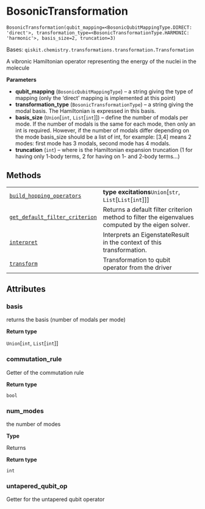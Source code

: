 # BosonicTransformation

<span id="undefined" />

`BosonicTransformation(qubit_mapping=<BosonicQubitMappingType.DIRECT: 'direct'>, transformation_type=<BosonicTransformationType.HARMONIC: 'harmonic'>, basis_size=2, truncation=3)`

Bases: `qiskit.chemistry.transformations.transformation.Transformation`

A vibronic Hamiltonian operator representing the energy of the nuclei in the molecule

**Parameters**

*   **qubit\_mapping** (`BosonicQubitMappingType`) – a string giving the type of mapping (only the ‘direct’ mapping is implemented at this point)
*   **transformation\_type** (`BosonicTransformationType`) – a string giving the modal basis. The Hamiltonian is expressed in this basis.
*   **basis\_size** (`Union`\[`int`, `List`\[`int`]]) – define the number of modals per mode. If the number of modals is the same for each mode, then only an int is required. However, if the number of modals differ depending on the mode basis\_size should be a list of int, for example: \[3,4] means 2 modes: first mode has 3 modals, second mode has 4 modals.
*   **truncation** (`int`) – where is the Hamiltonian expansion truncation (1 for having only 1-body terms, 2 for having on 1- and 2-body terms…)

## Methods

|                                                                                                                                                                                                                                                                                                 |                                                                                                   |
| ----------------------------------------------------------------------------------------------------------------------------------------------------------------------------------------------------------------------------------------------------------------------------------------------- | ------------------------------------------------------------------------------------------------- |
| [`build_hopping_operators`](qiskit.chemistry.transformations.BosonicTransformation.build_hopping_operators#qiskit.chemistry.transformations.BosonicTransformation.build_hopping_operators "qiskit.chemistry.transformations.BosonicTransformation.build_hopping_operators")                     | **type excitations**`Union`\[`str`, `List`\[`List`\[`int`]]]                                      |
| [`get_default_filter_criterion`](qiskit.chemistry.transformations.BosonicTransformation.get_default_filter_criterion#qiskit.chemistry.transformations.BosonicTransformation.get_default_filter_criterion "qiskit.chemistry.transformations.BosonicTransformation.get_default_filter_criterion") | Returns a default filter criterion method to filter the eigenvalues computed by the eigen solver. |
| [`interpret`](qiskit.chemistry.transformations.BosonicTransformation.interpret#qiskit.chemistry.transformations.BosonicTransformation.interpret "qiskit.chemistry.transformations.BosonicTransformation.interpret")                                                                             | Interprets an EigenstateResult in the context of this transformation.                             |
| [`transform`](qiskit.chemistry.transformations.BosonicTransformation.transform#qiskit.chemistry.transformations.BosonicTransformation.transform "qiskit.chemistry.transformations.BosonicTransformation.transform")                                                                             | Transformation to qubit operator from the driver                                                  |

## Attributes

<span id="undefined" />

### basis

returns the basis (number of modals per mode)

**Return type**

`Union`\[`int`, `List`\[`int`]]

<span id="undefined" />

### commutation\_rule

Getter of the commutation rule

**Return type**

`bool`

<span id="undefined" />

### num\_modes

the number of modes

**Type**

Returns

**Return type**

`int`

<span id="undefined" />

### untapered\_qubit\_op

Getter for the untapered qubit operator
